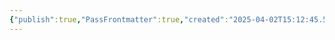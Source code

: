 ```yaml
---
{"publish":true,"PassFrontmatter":true,"created":"2025-04-02T15:12:45.514+03:00","updated":"2025-04-02T15:12:45.829+03:00"}
---
```


